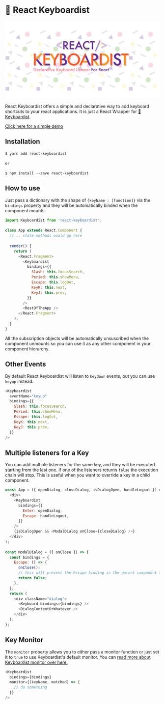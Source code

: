 # 🎹 React Keyboardist

![](assets/cover.png)

React Keyboardist offers a simple and declarative way to add keyboard shortcuts to your react applications. It is just a React Wrapper for [🎹Keyboardist](https://github.com/soska/keyboardist.js).

[Click here for a simple demo](http://soska.github.io/react-keyboardist/docs/index.html)

## Installation

```
$ yarn add react-keyboardist

or

$ npm install --save react-keyboardist
```

## How to use

Just pass a dictionary with the shape of `{keyName : [function]}` via the `bindings` property and they will be automatically binded when the component mounts.

```javascript
import Keyboardist from 'react-keyboardist';

class App extends React.Component {
  //... state methods would go here

  render() {
    return (
      <React.Fragment>
        <Keyboardist
          bindings={{
            Slash: this.focusSearch,
            Period: this.showMenu,
            Escape: this.logOut,
            KeyK: this.next,
            KeyJ: this.prev,
          }}
        />
        <RestOfTheApp />
      </React.Fragment>
    );
  }
}
```

All the subscription objects will be automatically unsuscribed when the component unmounts so you can use it as any other component in your component hierarchy.

## Other Events

By default React Keyboardist will listen to `keydown` events, but you can use `keyup` instead.

```javascript
<Keyboardist
  eventName="keyup"
  bindings={{
    Slash: this.focusSearch,
    Period: this.showMenu,
    Escape: this.logOut,
    KeyK: this.next,
    KeyJ: this.prev,
  }}
/>
```

## Multiple listeners for a Key

You can add multiple listeners for the same key, and they will be executed
starting from the last one. If one of the listeners returns `false` the execution chain will stop. This is useful when you want to override a key in a child component.

```javascript
const App = ({ openDialog, closeDialog, isDialogOpen, handleLogout }) => (
  <div>
    <Keyboardist
      bindings={{
        Enter: openDialog,
        Escape: handleLogout,
      }}
    />
    {isDialogOpen && <ModalDialog onClose={closeDialog} />}
  </div>
);

const ModalDialog = ({ onClose }) => {
  const bindings = {
    Escape: () => {
      onClose();
      // this will prevent the Escape binding in the parent component to be triggered.
      return false;
    },
  };
  return (
    <div className="dialog">
      <Keyboard bindings={bindings} />
      <DialogContentOrWhatever />
    </div>
  );
};
```

## Key Monitor

The `monitor` property allows you to either pass a monitor function or just set it to `true` to use Keyboardist's default monitor. You can [read more about Keyboardist monitor over here.](https://github.com/soska/keyboardist.js#key-monitor)

```javascript
<Keyboardist
  bindings={bindings}
  monitor={(keyName, matched) => {
    // do something
  }}
/>
```
